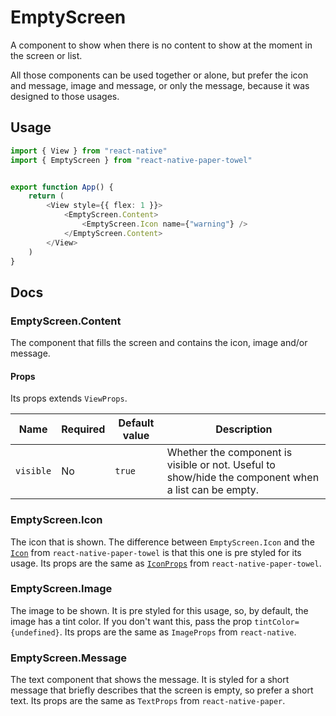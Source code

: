 # EmptyScreen

A component to show when there is no content to show at the moment in
the screen or list.

All those components can be used together or alone, but prefer the icon
and message, image and message, or only the message, because it was designed
to those usages.

## Usage

```ts
import { View } from "react-native"
import { EmptyScreen } from "react-native-paper-towel"


export function App() {
    return (
        <View style={{ flex: 1 }}>
            <EmptyScreen.Content>
                <EmptyScreen.Icon name={"warning"} />
            </EmptyScreen.Content>
        </View>
    )
}
```

## Docs

### EmptyScreen.Content

The component that fills the screen and contains the icon, image and/or
message.

#### Props

Its props extends `ViewProps`.

| Name | Required | Default value | Description |
|------|----------|---------------|-------------|
`visible` | No | `true` | Whether the component is visible or not. Useful to show/hide the component when a list can be empty.

### EmptyScreen.Icon

The icon that is shown. The difference between `EmptyScreen.Icon` and the
[`Icon`](../Icon/README.md) from `react-native-paper-towel` is that this one
is pre styled for its usage. Its props are the same as
[`IconProps`](../Icon/README.md) from `react-native-paper-towel`.

### EmptyScreen.Image

The image to be shown. It is pre styled for this usage, so, by default,
the image has a tint color. If you don't want this, pass the prop
`tintColor={undefined}`. Its props are the same as `ImageProps` from
`react-native`.

### EmptyScreen.Message

The text component that shows the message. It is styled for a short message
that briefly describes that the screen is empty, so prefer a short text. Its
props are the same as `TextProps` from `react-native-paper`.
